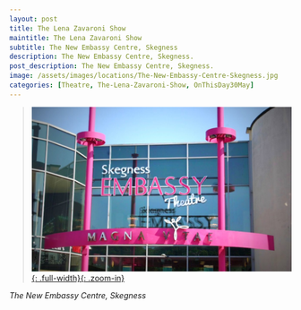 ```yaml
---
layout: post
title: The Lena Zavaroni Show
maintitle: The Lena Zavaroni Show
subtitle: The New Embassy Centre, Skegness
description: The New Embassy Centre, Skegness.
post_description: The New Embassy Centre, Skegness.
image: /assets/images/locations/The-New-Embassy-Centre-Skegness.jpg
categories: [Theatre, The-Lena-Zavaroni-Show, OnThisDay30May]
---
```


> [![The Embassy Theatre formerly The New Embassy Centre](/assets/images/locations/The-New-Embassy-Centre-Skegness.jpg){: .full-width}{: .zoom-in}](/assets/images/locations/The-New-Embassy-Centre-Skegness.jpg)

<cite>The New Embassy Centre, Skegness</cite>

